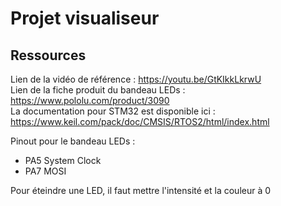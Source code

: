 # Projet visualiseur

## Ressources
Lien de la vidéo de référence : https://youtu.be/GtKIkkLkrwU</br>
Lien de la fiche produit du bandeau LEDs : https://www.pololu.com/product/3090</br>
La documentation pour STM32 est disponible ici : https://www.keil.com/pack/doc/CMSIS/RTOS2/html/index.html

Pinout pour le bandeau LEDs :</br>
- PA5 System Clock</br>
- PA7 MOSI

Pour éteindre une LED, il faut mettre l'intensité et la couleur à 0
